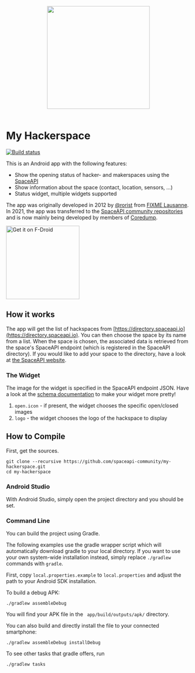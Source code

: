 <div align="center">
  <!-- Centered README header hack -->
  <img width="280" src="graphics/myhackerspace.png">
  <br><br>
</div>

# My Hackerspace

[![Build status](https://circleci.com/gh/spaceapi-community/my-hackerspace.svg?style=shield&circle-token=:circle-token)](https://circleci.com/gh/spaceapi-community/my-hackerspace)

This is an Android app with the following features:

- Show the opening status of hacker- and makerspaces using the [SpaceAPI](https://spaceapi.io/)
- Show information about the space (contact, location, sensors, ...)
- Status widget, multiple widgets supported

The app was originally developed in 2012 by [@rorist] from [FIXME Lausanne]. In
2021, the app was transferred to the [SpaceAPI community repositories] and is
now mainly being developed by members of [Coredump].

[@rorist]: https://github.com/rorist
[FIXME Lausanne]: https://fixme.ch/
[SpaceAPI community repositories]: https://github.com/spaceapi-community/
[Coredump]: https://www.coredump.ch/

<!--<a href="https://play.google.com/store/apps/details?id=io.spaceapi.community.myhackerspace"><img width="200" src="https://play.google.com/intl/en_us/badges/static/images/badges/en_badge_web_generic.png" alt="Get it on Google Play"></a> -->
<a href="https://f-droid.org/en/packages/io.spaceapi.community.myhackerspace/"><img width="200" src="https://fdroid.gitlab.io/artwork/badge/get-it-on.png" alt="Get it on F-Droid"></a>

## How it works

The app will get the list of hackspaces from [https://directory.spaceapi.io](https://directory.spaceapi.io).
You can then choose the space by its name from a list.
When the space is chosen, the associated data is retrieved from the space's
SpaceAPI endpoint (which is registered in the SpaceAPI directory).
If you would like to add your space to the directory, have a look at
[the SpaceAPI website](https://spaceapi.io/provide-an-endpoint/).

### The Widget

The image for the widget is specified in the SpaceAPI endpoint JSON.
Have a look at the [schema documentation](https://spaceapi.io/docs/) to make your
widget more pretty!

1. `open.icon` - if present, the widget chooses the specific open/closed images
2. `logo` - the widget chooses the logo of the hackspace to display

## How to Compile

First, get the sources.

    git clone --recursive https://github.com/spaceapi-community/my-hackerspace.git
    cd my-hackerspace

### Android Studio

With Android Studio, simply open the project directory and you should be set.

### Command Line

You can build the project using Gradle.

The following examples use the gradle wrapper script which will automatically
download gradle to your local directory. If you want to use your own
system-wide installation instead, simply replace `./gradlew` commands with
`gradle`.

First, copy `local.properties.example` to `local.properties` and adjust the
path to your Android SDK installation.

To build a debug APK:

    ./gradlew assembleDebug

You will find your APK file in the ` app/build/outputs/apk/` directory.

You can also build and directly install the file to your connected smartphone:

    ./gradlew assembleDebug installDebug

To see other tasks that gradle offers, run

    ./gradlew tasks


